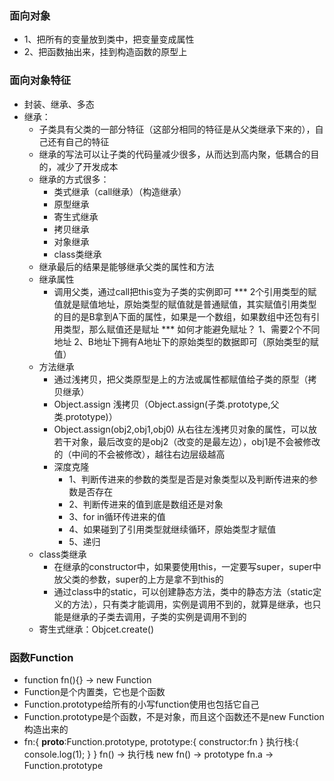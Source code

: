 ### 面向对象
+ 1、把所有的变量放到类中，把变量变成属性
+ 2、把函数抽出来，挂到构造函数的原型上
### 面向对象特征
+ 封装、继承、多态
+ 继承：
    + 子类具有父类的一部分特征（这部分相同的特征是从父类继承下来的），自己还有自己的特征
    + 继承的写法可以让子类的代码量减少很多，从而达到高内聚，低耦合的目的，减少了开发成本
    + 继承的方式很多：
        + 类式继承（call继承）（构造继承）
        + 原型继承
        + 寄生式继承
        + 拷贝继承
        + 对象继承
        + class类继承
    + 继承最后的结果是能够继承父类的属性和方法
    + 继承属性
        + 调用父类，通过call把this变为子类的实例即可 
        *** 2个引用类型的赋值就是赋值地址，原始类型的赋值就是普通赋值，其实赋值引用类型的目的是B拿到A下面的属性，如果是一个数组，如果数组中还包有引用类型，那么赋值还是赋址 ***
        如何才能避免赋址？
            1、需要2个不同地址
            2、B地址下拥有A地址下的原始类型的数据即可（原始类型的赋值）
    + 方法继承
        + 通过浅拷贝，把父类原型是上的方法或属性都赋值给子类的原型（拷贝继承）
        + Object.assign  浅拷贝（Object.assign(子类.prototype,父类.prototype)）
        + Object.assign(obj2,obj1,obj0)   从右往左浅拷贝对象的属性，可以放若干对象，最后改变的是obj2（改变的是最左边），obj1是不会被修改的（中间的不会被修改），越往右边层级越高
        + 深度克隆
            + 1、判断传进来的参数的类型是否是对象类型以及判断传进来的参数是否存在
            + 2、判断传进来的值到底是数组还是对象
            + 3、for in循环传进来的值
            + 4、如果碰到了引用类型就继续循环，原始类型才赋值
            + 5、递归
    + class类继承
        + 在继承的constructor中，如果要使用this，一定要写super，super中放父类的参数，super的上方是拿不到this的
        + 通过class中的static，可以创建静态方法，类中的静态方法（static定义的方法），只有类才能调用，实例是调用不到的，就算是继承，也只能是继承的子类去调用，子类的实例是调用不到的
    + 寄生式继承：Objcet.create()
### 函数Function
+ function fn(){} -> new Function
+ Function是个内置类，它也是个函数
+ Function.prototype给所有的小写function使用也包括它自己
+ Function.prototype是个函数，不是对象，而且这个函数还不是new Function构造出来的
+ fn:{
    __proto__:Function.prototype,
    prototype:{
        constructor:fn
    }
    执行栈:{
        console.log(1);
    }
}
fn() -> 执行栈
new fn() -> prototype
fn.a -> Function.prototype